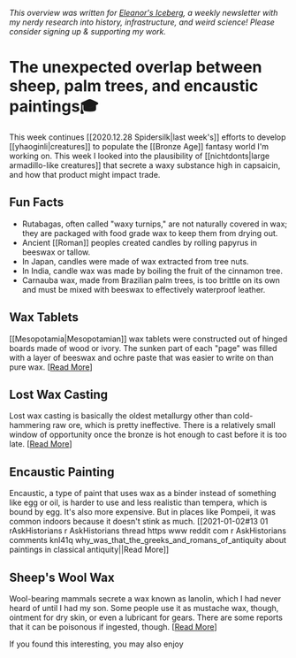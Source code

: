 <cite>This overview was written for [Eleanor's Iceberg](http://newsletter.eleanorkonik.com/), a weekly newsletter with my nerdy research into history, infrastructure, and weird science! Please consider signing up & supporting my work.</cite>

# The unexpected overlap between sheep, palm trees, and encaustic paintings🎓

This week continues [[2020.12.28 Spidersilk|last week's]] efforts to develop [[yhaoginli|creatures]] to populate the [[Bronze Age]] fantasy world I'm working on. This week I looked into the plausibility of [[nichtdonts|large armadillo-like creatures]] that secrete a waxy substance high in capsaicin, and how that product might impact trade. 

## Fun Facts

-   Rutabagas, often called "waxy turnips," are not naturally covered in wax; they are packaged with food grade wax to keep them from drying out.  
-   Ancient [[Roman]] peoples created candles by rolling papyrus in beeswax or tallow.  
-   In Japan, candles were made of wax extracted from tree nuts.
-   In India, candle wax was made by boiling the fruit of the cinnamon tree.
-   Carnauba wax, made from Brazilian palm trees, is too brittle on its own and must be mixed with beeswax to effectively waterproof leather. 

## Wax Tablets

[[Mesopotamia|Mesopotamian]] wax tablets were constructed out of hinged boards made of wood or ivory. The sunken part of each "page" was filled with a layer of beeswax and ochre paste that was easier to write on than pure wax. \[[Read More](https://osf.io/urpuf/wiki/home/?view)\]

## Lost Wax Casting

Lost wax casting is basically the oldest metallurgy other than cold-hammering raw ore, which is pretty ineffective. There is a relatively small window of opportunity once the bronze is hot enough to cast before it is too late. \[[Read More](https://www.academia.edu/1217400/Precision_lost_wax_casting)\]

## Encaustic Painting

Encaustic, a type of paint that uses wax as a binder instead of something like egg or oil, is harder to use and less realistic than tempera, which is bound by egg. It's also more expensive. But in places like Pompeii, it was common indoors because it doesn't stink as much. [[2021-01-02#13 01 rAskHistorians r AskHistorians thread https www reddit com r AskHistorians comments knl41q why_was_that_the_greeks_and_romans_of_antiquity about paintings in classical antiquity||Read More]]

## Sheep's Wool Wax

Wool-bearing mammals secrete a wax known as lanolin, which I had never heard of until I had my son. Some people use it as mustache wax, though, ointment for dry skin, or even a lubricant for gears. There are some reports that it can be poisonous if ingested, though. \[[Read More](https://www.verywellhealth.com/lanolin-5081303)\]

 <div class=infobox>If you found this interesting, you may also enjoy </div>